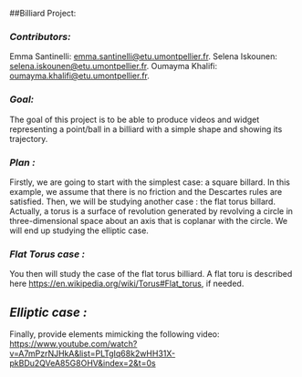 
##Billiard Project:

### ***Contributors:*** 
 Emma Santinelli: emma.santinelli@etu.umontpellier.fr.
 Selena Iskounen: selena.iskounen@etu.umontpellier.fr.
 Oumayma Khalifi: oumayma.khalifi@etu.umontpellier.fr.

### ***Goal:***

The goal of this project is to be able to produce videos and widget representing a point/ball in a billiard with a simple shape and showing its trajectory.


### ***Plan :***

Firstly, we are going to start with the simplest case: a square billard.
In this example, we assume that there is no friction and the Descartes rules are satisfied.
Then, we will be studying another case : the flat torus billard.
Actually, a torus is a surface of revolution generated by revolving a circle in three-dimensional space about an axis that is coplanar with the circle. 
We will end up studying the elliptic case.


### ***Flat Torus case :***

You then will study the case of the flat torus billiard. A flat toru is described here https://en.wikipedia.org/wiki/Torus#Flat_torus, if needed.


## ***Elliptic case :***
Finally, provide elements mimicking the following video: https://www.youtube.com/watch?v=A7mPzrNJHkA&list=PLTgIq68k2wHH31X-pkBDu2QVeA85G8OHV&index=2&t=0s
